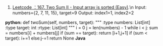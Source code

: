 1. [Leetcode ：167. Two Sum II - Input array is sorted (Easy)](https://leetcode.com/problems/two-sum-ii-input-array-is-sorted/).\n
Input: numbers={2, 7, 11, 15}, target=9
Output: index1=1, index2=2

**python:**
def twoSum(self, numbers, target):
      """
      :type numbers: List[int]
      :type target: int
      :rtype: List[int]
      """
      i = 0
        j = len(numbers) - 1
        while i < j:
            sum = numbers[i] + numbers[j]
            if (sum == target):
                return [i+1,j+1]
            if (sum < target):
                i+=1
            else:j-=1
        return None
**Java**

